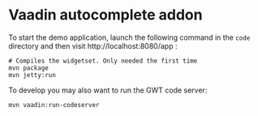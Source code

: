 Vaadin autocomplete addon
=========================

To start the demo application, launch the following command in the `code`
directory and then visit http://localhost:8080/app :

    # Compiles the widgetset. Only needed the first time
    mvn package
    mvn jetty:run

To develop you may also want to run the GWT code server:

    mvn vaadin:run-codeserver


